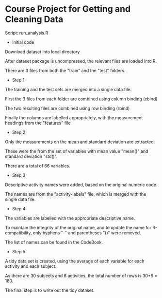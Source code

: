 Course Project for Getting and Cleaning Data
============================================
Script: run_analysis.R

* Initial code
 
Download dataset into local directory

After dataset package is uncompressed, the relevant files are loaded into R.

There are 3 files from both the "train" and the "test" folders.


* Step 1
 
The training and the test sets are merged into a single data file.

First the 3 files from each folder are combined using column binding (cbind)

The two resulting files are combined using row binding (rbind)

Finally the columns are labelled appropriately, with the measurement headings from the "features" file


* Step 2
 
Only the measurements on the mean and standard deviation are extracted.

These were the from the set of variables with mean value "mean()" and standard deviation "std()".

There are a total of 66 variables.


* Step 3
 
Descriptive activity names were added, based on the original numeric code.

The names are from the "activity-labels" file, which is merged with the single data file.


* Step 4
 
The variables are labelled with the appropriate descriptive name.

To maintain the integrity of the original name, and to update the name for R-compatibility, only
hyphens "-" and parentheses "()" were removed.

The list of names can be found in the CodeBook.


* Step 5
 
A tidy data set is created, using the average of each variable for each activity and each subject.

As there are 30 subjects and 6 activities, the total number of rows is 30*6 = 180.

The final step is to write out the tidy dataset.


